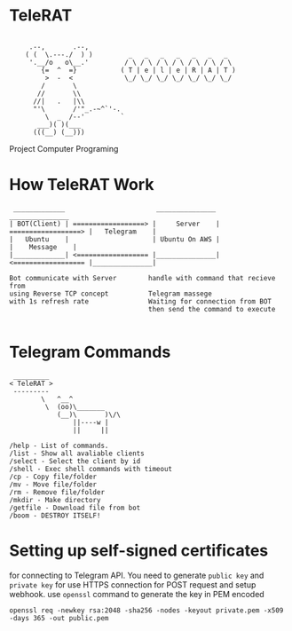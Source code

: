 # TeleRAT
```
    
     .--,       .--,     
    ( (  \.---./  ) )         _   _   _   _   _   _   _  
     '.__/o   o\__.'         / \ / \ / \ / \ / \ / \ / \ 
        {=  ^  =}           ( T | e | l | e | R | A | T )
         >  -  <             \_/ \_/ \_/ \_/ \_/ \_/ \_/          
        /       \
       //       \\
      //|   .   |\\
      "'\       /'"_.-~^`'-.
         \  _  /--'         `
       ___)( )(___
      (((__) (__)))
```
Project Computer Programing 
# How TeleRAT Work
```
 _____________                       _______________                       _______________
| BOT(Client) | ==================> |     Server    | ==================> |   Telegram    |
|   Ubuntu    |                     | Ubuntu On AWS |                     |    Message    | 
|_____________| <================== |_______________| <================== |_______________|

Bot communicate with Server        handle with command that recieve from
using Reverse TCP concept          Telegram massege 
with 1s refresh rate               Waiting for connection from BOT
                                   then send the command to execute


```

# Telegram Commands
```
 _________
< TeleRAT >
 ---------
        \   ^__^
         \  (oo)\_______
            (__)\       )\/\
                ||----w |
                ||     ||

/help - List of commands.
/list - Show all avaliable clients
/select - Select the client by id
/shell - Exec shell commands with timeout
/cp - Copy file/folder
/mv - Move file/folder
/rm - Remove file/folder
/mkdir - Make directory
/getfile - Download file from bot
/boom - DESTROY ITSELF!
```

# Setting up self-signed certificates

for connecting to Telegram API. You need to generate `public key` and `private key` for use HTTPS connection for POST request and setup webhook. use `openssl` command to generate the key in PEM encoded

```
openssl req -newkey rsa:2048 -sha256 -nodes -keyout private.pem -x509 -days 365 -out public.pem
```
